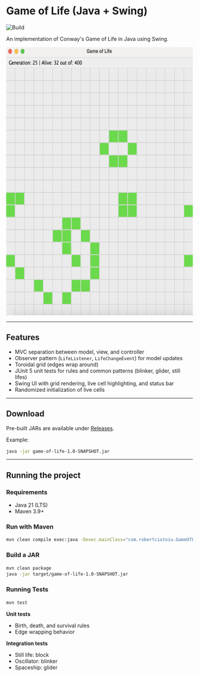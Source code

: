 # Game of Life (Java + Swing)

![Build](https://github.com/robertciotoiu/game-of-life/actions/workflows/ci.yml/badge.svg)

An implementation of Conway's Game of Life in Java using Swing.  

<img width="667" height="723" alt="image" src="gol_overview.png" />

---

## Features
- MVC separation between model, view, and controller
- Observer pattern (`LifeListener`, `LifeChangeEvent`) for model updates
- Toroidal grid (edges wrap around)
- JUnit 5 unit tests for rules and common patterns (blinker, glider, still lifes)
- Swing UI with grid rendering, live cell highlighting, and status bar
- Randomized initialization of live cells

---

## Download
Pre-built JARs are available under [Releases](https://github.com/robertciotoiu/game-of-life/releases).

Example:
```bash
java -jar game-of-life-1.0-SNAPSHOT.jar
```

---

## Running the project

### Requirements
- Java 21 (LTS)
- Maven 3.9+

### Run with Maven
```bash
mvn clean compile exec:java -Dexec.mainClass="com.robertciotoiu.GameOfLifeApp"
```

### Build a JAR
```bash
mvn clean package
java -jar target/game-of-life-1.0-SNAPSHOT.jar
```

### Running Tests
```bash
mvn test
```

**Unit tests**
  - Birth, death, and survival rules
  - Edge wrapping behavior

**Integration tests**
  - Still life: block
  - Oscillator: blinker
  - Spaceship: glider

